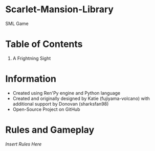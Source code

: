 Scarlet-Mansion-Library
=======================

SML Game

Table of Contents
=================

1. A Frightning Sight


Information
===========

- Created using Ren'Py engine and Python language
- Created and originally designed by Katie (fujiyama-volcano) with additional support by Donovan (sharksfan98)
- Open-Source Project on GitHub

Rules and Gameplay
=================

*Insert Rules Here*
